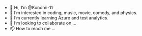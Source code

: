 - 👋 Hi, I’m @Konomi-11
- 👀 I’m interested in coding, music, movie, comedy, and physics. 
- 🌱 I’m currently learning Azure and test analytics. 
- 💞️ I’m looking to collaborate on ...
- 📫 How to reach me ...

<!---
Konomi-11/Konomi-11 is a ✨ special ✨ repository because its `README.md` (this file) appears on your GitHub profile.
You can click the Preview link to take a look at your changes.
--->
